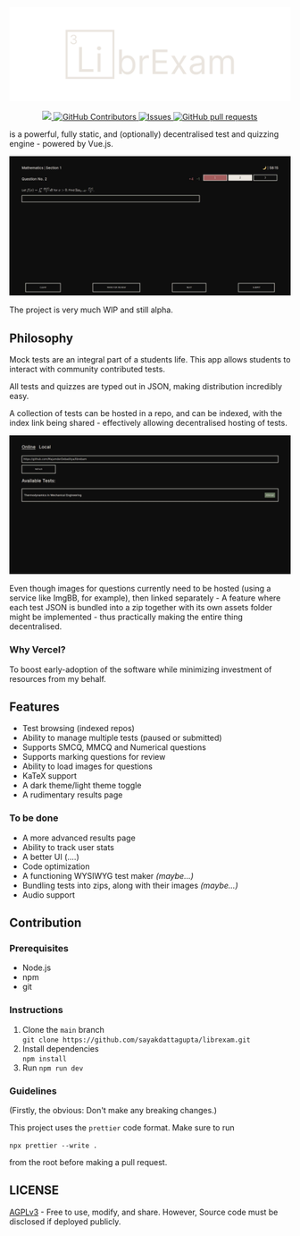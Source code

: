 <div align="center">
    <img src="./public/librexamTyped.svg" alt="logo" />
</div>

<p align="center">
    <a href="https://librexam.vercel.app">
      <img src="https://img.shields.io/badge/Vercel-Deployed-brightgreen?logo=vercel" />
    </a>
    <a href="https://github.com/sayakdattagupta/librexam/graphs/contributors">
      <img alt="GitHub Contributors" src="https://img.shields.io/github/contributors/sayakdattagupta/librexam" />
    </a>
    <a href="https://github.com/sayakdattagupta/librexam/issues">
      <img alt="Issues" src="https://img.shields.io/github/issues/sayakdattagupta/librexam?color=0088ff" />
    </a>
    <a href="https://github.com/sayakdattagupta/librexam/pulls">
      <img alt="GitHub pull requests" src="https://img.shields.io/github/issues-pr/sayakdattagupta/librexam?color=0088ff" />
    </a>
</p>

is a powerful, fully static, and (optionally) decentralised test and quizzing engine - powered by Vue.js.

![screens](./screenshots/screen1.jpg)

The project is very much WIP and still alpha.

## Philosophy

Mock tests are an integral part of a students life. This app allows students to interact with community contributed tests.

All tests and quizzes are typed out in JSON, making distribution incredibly easy.

A collection of tests can be hosted in a repo, and can be indexed, with the index link being shared - effectively allowing decentralised hosting of tests.

![screens](./screenshots/screen2.jpg)

Even though images for questions currently need to be hosted (using a service like ImgBB, for example), then linked separately - A feature where each test JSON is bundled into a zip together with its own assets folder might be implemented - thus practically making the entire thing decentralised.

### Why Vercel?

To boost early-adoption of the software while minimizing investment of resources from my behalf.

## Features

- Test browsing (indexed repos)
- Ability to manage multiple tests (paused or submitted)
- Supports SMCQ, MMCQ and Numerical questions
- Supports marking questions for review
- Ability to load images for questions
- KaTeX support
- A dark theme/light theme toggle
- A rudimentary results page

### To be done

- A more advanced results page
- Ability to track user stats
- A better UI (....)
- Code optimization
- A functioning WYSIWYG test maker _(maybe...)_
- Bundling tests into zips, along with their images _(maybe...)_
- Audio support

## Contribution

### Prerequisites

- Node.js
- npm
- git

### Instructions

1. Clone the ``main`` branch <br>
   ``git clone https://github.com/sayakdattagupta/librexam.git``
2. Install dependencies <br>
   ``npm install``
3. Run ``npm run dev``

### Guidelines

(Firstly, the obvious: Don't make any breaking changes.)

This project uses the ``prettier`` code format. Make sure to run 

``npx prettier --write .`` 

from the root before making a pull request.

## LICENSE

[AGPLv3](LICENSE) - Free to use, modify, and share. However, Source code must be disclosed if deployed publicly.
